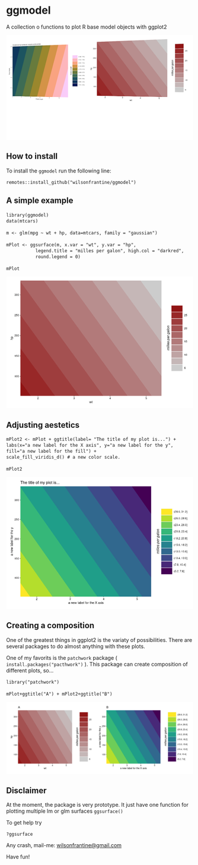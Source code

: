 # ggmodel
A collection o functions to plot R base model objects with ggplot2

<img src="img/plot1.png" />

## How to install

To install the `ggmodel` run the following line:

```{r}
remotes::install_github("wilsonfrantine/ggmodel")
```

## A simple example

```{r}
library(ggmodel)
data(mtcars)

m <- glm(mpg ~ wt + hp, data=mtcars, family = "gaussian")

mPlot <- ggsurface(m, x.var = "wt", y.var = "hp",
           legend.title = "milles per galon", high.col = "darkred", 
           round.legend = 0)
           
mPlot
```

<img src="img/mPlot.png" />

## Adjusting aestetics 
```{r}
mPlot2 <- mPlot + ggtitle(label= "The title of my plot is...") +
labs(x="a new label for the X axis", y="a new label for the y", fill="a new label for the fill") +
scale_fill_viridis_d() # a new color scale.

mPlot2
```

<img src="img/mPlot2.png" />

## Creating a composition

One of the greatest things in ggplot2 is the variaty of possibilities.
There are several packages to do almost anything with these plots.

One of my favorits is the `patchwork` package ( `install.packages("pacthwork")` ).
This package can create composition of different plots, so...

```{r}
library("patchwork")

mPlot+ggtitle("A") + mPlot2+ggtitle("B")

```
<img src="img/comp.png" />

## Disclaimer

At the moment, the package is very prototype.
It just have one function for plotting multiple lm or glm surfaces
`ggsurface()`

To get help try

```{r}
?ggsurface
```
Any crash, mail-me: wilsonfrantine@gmail.com

Have fun!
